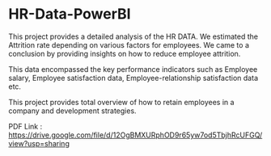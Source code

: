 # HR-Data-PowerBI

This project provides a detailed analysis of the HR DATA. We estimated the Attrition rate depending on various factors for employees.
We came to a conclusion by providing insights on how to reduce employee attrition.

This data encompassed the key performance indicators such as Employee salary, Employee satisfaction data, Employee-relationship satisfaction data etc.

This project provides total overview of how to retain employees in a company and development strategies.

PDF Link : https://drive.google.com/file/d/12OgBMXURphOD9r65yw7od5TbjhRcUFGQ/view?usp=sharing
